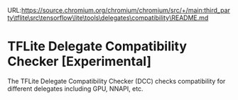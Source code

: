 URL:https://source.chromium.org/chromium/chromium/src/+/main:third_party\tflite\src\tensorflow\lite\tools\delegates\compatibility\README.md
# TFLite Delegate Compatibility Checker [Experimental]

The TFLite Delegate Compatibility Checker (DCC) checks compatibility for
different delegates including GPU, NNAPI, etc.
